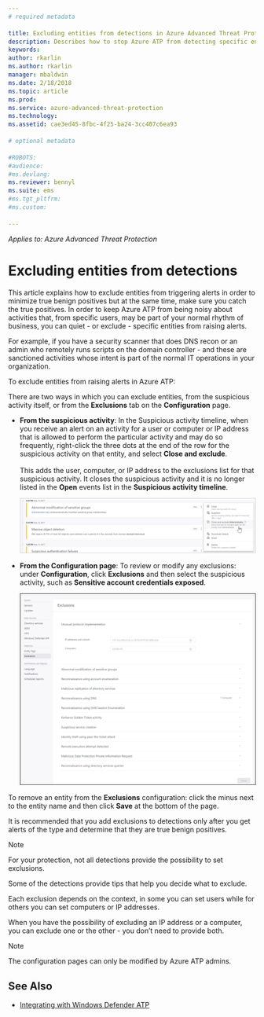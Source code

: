 ```yaml
---
# required metadata

title: Excluding entities from detections in Azure Advanced Threat Protection | Microsoft Docs
description: Describes how to stop Azure ATP from detecting specific entity activities as suspicious
keywords:
author: rkarlin
ms.author: rkarlin
manager: mbaldwin
ms.date: 2/18/2018
ms.topic: article
ms.prod:
ms.service: azure-advanced-threat-protection
ms.technology:
ms.assetid: cae3ed45-8fbc-4f25-ba24-3cc407c6ea93

# optional metadata

#ROBOTS:
#audience:
#ms.devlang:
ms.reviewer: bennyl
ms.suite: ems
#ms.tgt_pltfrm:
#ms.custom:

---
```


*Applies to: Azure Advanced Threat Protection*



# Excluding entities from detections
This article explains how to exclude entities from triggering alerts in order to minimize true benign positives but at the same time, make sure you catch the true positives. In order to keep Azure ATP from being noisy about activities that, from specific users, may be part of your normal rhythm of business, you can quiet - or exclude - specific entities from raising alerts.

For example, if you have a security scanner that does DNS recon or an admin who remotely runs scripts on the domain controller - and these are sanctioned activities whose intent is part of the normal IT operations in your organization.

To exclude entities from raising alerts in Azure ATP:

There are two ways in which you can exclude entities, from the suspicious activity itself, or from the **Exclusions** tab on the **Configuration** page.

- **From the suspicious activity**: In the Suspicious activity timeline, when you receive an alert on an activity for a user or computer or IP address that is allowed to perform the particular activity and may do so frequently, right-click the three dots at the end of the row for the suspicious activity on that entity, and select **Close and exclude**. <br></br>This adds the user, computer, or IP address to the exclusions list for that suspicious activity. It  closes the suspicious activity and it is no longer listed in the **Open** events list in the **Suspicious activity timeline**.

    ![Exclude entity](./media/exclude-in-sa.png)

- **From the Configuration page**:  To review or modify any exclusions: under **Configuration**, click **Exclusions** and then select the suspicious activity, such as **Sensitive account credentials exposed**.

    ![Exclusion configuration](./media/exclusions.png)

To remove an entity from the **Exclusions** configuration: click the minus next to the entity name and then click **Save** at the bottom of the page.

It is recommended that you add exclusions to detections only after you get alerts of the type and determine that they are true benign positives. 

> [!NOTE]
> For your protection, not all detections provide the possibility to set exclusions. 

Some of the detections provide tips that help you decide what to exclude. 

Each exclusion depends on the context, in some you can set users while for others you can set computers or IP addresses. 

When you have the possibility of excluding an IP address or a computer, you can exclude one or the other - you don’t need to provide both.

> [!NOTE]
> The configuration pages can only be modified by Azure ATP admins.


## See Also

- [Integrating with Windows Defender ATP](integrate-wd-atp.md)